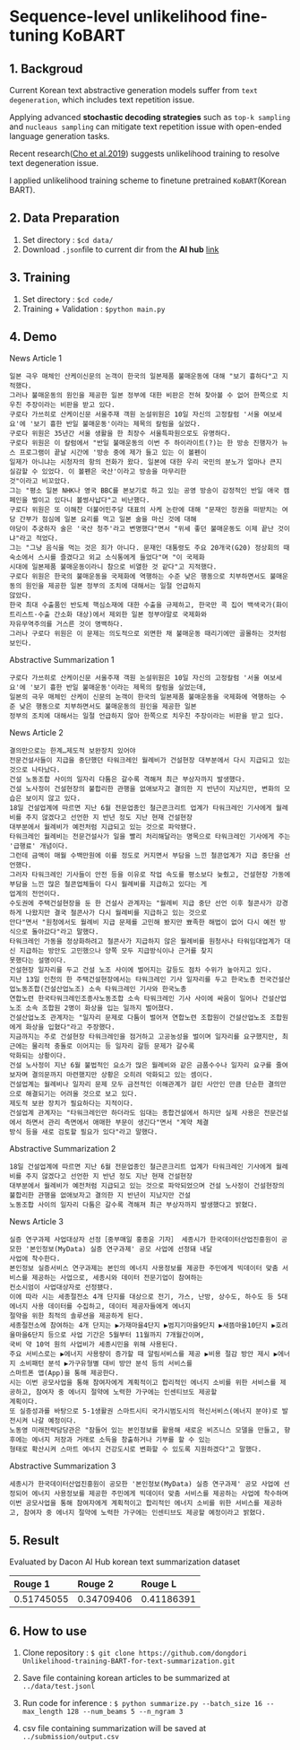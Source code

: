 # Sequence-level unlikelihood fine-tuning KoBART

## 1. Backgroud
Current Korean text abstractive generation models suffer from ```text degeneration```, which includes text repetition issue.

Applying advanced <b>stochastic decoding strategies</b> such as ```top-k sampling``` and ```nucleaus sampling``` can mitigate text repetition issue with open-ended language generation tasks. 

Recent research([Cho et al.2019](https://github.com/facebookresearch/unlikelihood_training)) suggests unlikelihood training to resolve text degeneration issue.

I applied unlikelihood training scheme to finetune pretrained ```KoBART```(Korean BART).

## 2. Data Preparation

1. Set directory : ```$cd data/```
2. Download ```.json```file to current dir from the <b>AI hub</b> [link](https://aihub.or.kr/aidata/8054)

## 3. Training

1. Set directory : ```$cd code/```
2. Training + Validation : ```$python main.py```

## 4. Demo
News Article 1
```
일본 극우 매체인 산케이신문의 논객이 한국의 일본제품 불매운동에 대해 "보기 흉하다"고 지적했다.
그러나 불매운동의 원인을 제공한 일본 정부에 대한 비판은 전혀 찾아볼 수 없어 한쪽으로 치우친 주장이라는 비판을 받고 있다.
구로다 가쓰히로 산케이신문 서울주재 객원 논설위원은 10일 자신의 고정칼럼 '서울 여보세요'에 '보기 흉한 반일 불매운동'이라는 제목의 칼럼을 실었다.
구로다 위원은 35년간 서울 생활을 한 최장수 서울특파원으로도 유명하다.
구로다 위원은 이 칼럼에서 "반일 불매운동의 이번 주 하이라이트(?)는 한 방송 진행자가 뉴스 프로그램이 끝날 시간에 '방송 중에 제가 들고 있는 이 볼펜이 
일제가 아니냐는 시청자의 항의 전화가 왔다. 일본에 대한 우리 국민의 분노가 얼마나 큰지 실감할 수 있었다. 이 볼펜은 국산'이라고 방송을 마무리한 
것"이라고 비꼬았다.
그는 "평소 일본 NHK나 영국 BBC를 본보기로 하고 있는 공영 방송이 감정적인 반일 애국 캠페인을 벌이고 있다니 볼썽사납다"고 비난했다.
구로다 위원은 또 이해찬 더불어민주당 대표의 사케 논란에 대해 "문재인 정권을 떠받치는 여당 간부가 점심에 일본 요리를 먹고 일본 술을 마신 것에 대해 
야당이 추궁하자 술은 '국산 청주'라고 변명했다"면서 "위세 좋던 불매운동도 이제 끝난 것이냐"라고 적었다.
그는 "그냥 음식을 먹는 것은 죄가 아니다. 문재인 대통령도 주요 20개국(G20) 정상회의 때 숙소에서 스시를 즐겼다고 외교 소식통에게 들었다"며 "이 국제화 
시대에 일본제품 불매운동이라니 참으로 비열한 것 같다"고 지적했다.
구로다 위원은 한국의 불매운동을 국제화에 역행하는 수준 낮은 행동으로 치부하면서도 불매운동의 원인을 제공한 일본 정부의 조치에 대해서는 일절 언급하지 
않았다.
한국 최대 수출품인 반도체 핵심소재에 대한 수출을 규제하고, 한국만 콕 집어 백색국가(화이트리스트·수출 간소화 대상)에서 제외한 일본 정부야말로 국제화와 
자유무역주의를 거스른 것이 명백하다.
그러나 구로다 위원은 이 문제는 의도적으로 외면한 채 불매운동 때리기에만 골몰하는 것처럼 보인다.
```

Abstractive Summarization 1
```
구로다 가쓰히로 산케이신문 서울주재 객원 논설위원은 10일 자신의 고정칼럼 '서울 여보세요'에 '보기 흉한 반일 불매운동'이라는 제목의 칼럼을 실었는데, 
일본의 극우 매체인 산케이 신문의 논객이 한국의 일본제품 불매운동을 국제화에 역행하는 수준 낮은 행동으로 치부하면서도 불매운동의 원인을 제공한 일본 
정부의 조치에 대해서는 일절 언급하지 않아 한쪽으로 치우친 주장이라는 비판을 받고 있다.
```

News Article 2
```
결의만으로는 한계…제도적 보완장치 있어야
전문건설사들이 지급을 중단했던 타워크레인 월례비가 건설현장 대부분에서 다시 지급되고 있는 것으로 나타났다.
건설 노동조합 사이의 일자리 다툼은 갈수록 격해져 최근 부상자까지 발생했다.
건설 노사정이 건설현장의 불합리한 관행을 없애보자고 결의한 지 반년이 지났지만, 변화의 모습은 보이지 않고 있다.
18일 건설업계에 따르면 지난 6월 전문업종인 철근콘크리트 업계가 타워크레인 기사에게 월례비를 주지 않겠다고 선언한 지 반년 정도 지난 현재 건설현장 
대부분에서 월례비가 예전처럼 지급되고 있는 것으로 파악됐다.
타워크레인 월례비는 전문건설사가 일을 빨리 처리해달라는 명목으로 타워크레인 기사에게 주는 '급행료' 개념이다.
그런데 금액이 매월 수백만원에 이를 정도로 커지면서 부담을 느낀 철콘업계가 지급 중단을 선언했다.
그러자 타워크레인 기사들이 안전 등을 이유로 작업 속도를 평소보다 늦췄고, 건설현장 가동에 부담을 느낀 많은 철콘업체들이 다시 월례비를 지급하고 있다는 게 
업계의 전언이다.
수도권에 주택건설현장을 둔 한 건설사 관계자는 "월례비 지급 중단 선언 이후 철콘사가 강경하게 나왔지만 결국 철콘사가 다시 월례비를 지급하고 있는 것으로 
안다"면서 "원청에서도 월례비 지급 문제를 고민해 봤지만 뾰족한 해법이 없어 다시 예전 방식으로 돌아갔다"라고 말했다.
타워크레인 가동을 정상화하려고 철콘사가 지급하지 않은 월례비를 원청사나 타워임대업계가 대신 지급하는 방안도 고민했으나 양쪽 모두 지급방식이나 근거를 찾지 
못했다는 설명이다.
건설현장 일자리를 두고 건설 노조 사이에 벌어지는 갈등도 점차 수위가 높아지고 있다.
지난 13일 인천의 한 주택건설현장에서는 타워크레인 기사 일자리를 두고 한국노총 전국건설산업노동조합(건설산업노조) 소속 타워크레인 기사와 한국노총 
연합노련 한국타워크레인조종사노동조합 소속 타워크레인 기사 사이에 싸움이 일어나 건설산업노조 소속 조합원 2명이 화상을 입는 일까지 벌어졌다.
건설산업노조 관계자는 "일자리 문제로 다툼이 벌어져 연합노련 조합원이 건설산업노조 조합원에게 화상을 입혔다"라고 주장했다.
지금까지는 주로 건설현장 타워크레인을 점거하고 고공농성을 벌이며 일자리를 요구했지만, 최근에는 물리적 충돌로 이어지는 등 일자리 갈등 문제가 갈수록 
악화되는 상황이다.
건설 노사정이 지난 6월 불법적인 요소가 많은 월례비와 같은 금품수수나 일자리 요구를 줄여보자며 결의문까지 마련했지만 상황은 오히려 악화되고 있는 셈이다.
건설업계는 월례비나 일자리 문제 모두 금전적인 이해관계가 걸린 사안인 만큼 단순한 결의만으로 해결되기는 어려울 것으로 보고 있다.
제도적 보완 장치가 필요하다는 지적이다.
건설업계 관계자는 "타워크레인만 하더라도 임대는 종합건설에서 하지만 실제 사용은 전문건설에서 하면서 관리 측면에서 애매한 부문이 생긴다"면서 "계약 체결 
방식 등을 새로 검토할 필요가 있다"라고 말했다.
```

Abstractive Summarization 2
```
18일 건설업계에 따르면 지난 6월 전문업종인 철근콘크리트 업계가 타워크레인 기사에게 월례비를 주지 않겠다고 선언한 지 반년 정도 지난 현재 건설현장 
대부분에서 월례비가 예전처럼 지급되고 있는 것으로 파악되었으며 건설 노사정이 건설현장의 불합리한 관행을 없애보자고 결의한 지 반년이 지났지만 건설 
노동조합 사이의 일자리 다툼은 갈수록 격해져 최근 부상자까지 발생했다고 밝혔다.
```

News Article 3
```
실증 연구과제 사업대상자 선정［중부매일 홍종윤 기자］ 세종시가 한국데이터산업진흥원이 공모한 '본인정보(MyData) 실증 연구과제' 공모 사업에 선정돼 내달 
사업에 착수한다.
본인정보 실증서비스 연구과제는 본인의 에너지 사용정보를 제공한 주민에게 빅데이터 맞춤 서비스를 제공하는 사업으로, 세종시와 데이터 전문기업이 참여하는 
컨소시엄이 사업대상자로 선정됐다.
이에 따라 시는 세종절전소 4개 단지를 대상으로 전기, 가스, 난방, 상수도, 하수도 등 5대 에너지 사용 데이터를 수집하고, 데이터 제공자들에게 에너지 
절약을 위한 최적의 솔루션을 제공하게 된다.
세종절전소에 참여하는 4개 단지는 ▶가재마을4단지 ▶범지기마을9단지 ▶새뜸마을10단지 ▶호려울마을6단지 등으로 사업 기간은 5월부터 11월까지 7개월간이며, 
국비 약 10억 원의 사업비가 세종시민을 위해 사용된다.
주요 서비스로는 ▶에너지 사용량이 증가할 때 알림서비스를 제공 ▶비용 절감 방안 제시 ▶에너지 소비패턴 분석 ▶가구유형별 대비 방안 분석 등의 서비스를 
스마트폰 앱(App)을 통해 제공한다.
시는 이번 공모사업을 통해 참여자에게 계획적이고 합리적인 에너지 소비를 위한 서비스를 제공하고, 참여자 중 에너지 절약에 노력한 가구에는 인센티브도 제공할 
계획이다.
또 실증성과를 바탕으로 5-1생활권 스마트시티 국가시범도시의 혁신서비스(에너지 분야)로 발전시켜 나갈 예정이다.
노동영 미래전략담당관은 "잠들어 있는 본인정보를 활용해 새로운 비즈니스 모델을 만들고, 향후에는 에너지 저장과 거래로 소득을 창출하거나 기부를 할 수 있는 
형태로 확산시켜 스마트 에너지 건강도시로 변화할 수 있도록 지원하겠다"고 말했다.
```

Abstractive Summarization 3
```
세종시가 한국데이터산업진흥원이 공모한 '본인정보(MyData) 실증 연구과제' 공모 사업에 선정되어 에너지 사용정보를 제공한 주민에게 빅데이터 맞춤 서비스를 제공하는 사업에 착수하며 이번 공모사업을 통해 참여자에게 계획적이고 합리적인 에너지 소비를 위한 서비스를 제공하고, 참여자 중 에너지 절약에 노력한 가구에는 인센티브도 제공할 예정이라고 밝혔다.
```

## 5. Result

Evaluated by Dacon AI Hub korean text summarization dataset

| Rouge 1 | Rouge 2 | Rouge L |
|:---|:---|:---|
| 0.51745055 | 0.34709406 | 0.41186391 |

## 6. How to use
1. Clone repository : ```$ git clone https://github.com/dongdori Unlikelihood-training-BART-for-text-summarization.git```

2. Save file containing korean articles to be summarized at ```../data/test.jsonl```

3. Run code for inference : ```$ python summarize.py --batch_size 16 --max_length 128 --num_beams 5 --n_ngram 3```

4. csv file containing summarization will be saved at ```../submission/output.csv```